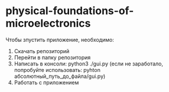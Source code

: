 # physical-foundations-of-microelectronics
Чтобы зпустить приложение, необходимо: 
  1) Скачать репозиторий
  2) Перейти в папку репозитория
  3) Написать в консоли: python3 ./gui.py (если не заработало, попробуйте использовать: pyhton абсолютный_путь_до_файла/gui.py)
  4) Работать с приложением
